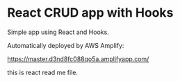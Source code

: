 # React CRUD app with Hooks

Simple app using React and Hooks.

Automatically deployed by AWS Amplify:

https://master.d3nd8fc088qo5a.amplifyapp.com/


this is react read me file.
